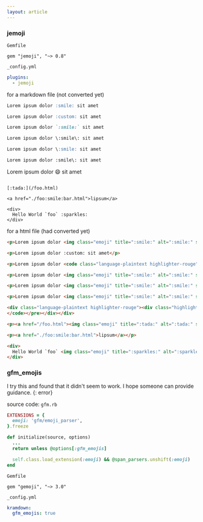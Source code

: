 ```yaml
---
layout: article
---
```


### jemoji

`Gemfile`

```
gem "jemoji", "~> 0.8"
```

`_config.yml`

```yml
plugins:
  - jemoji
```

for a markdown file (not converted yet)

```markdown
Lorem ipsum dolor :smile: sit amet

Lorem ipsum dolor :custom: sit amet

Lorem ipsum dolor `:smile:` sit amet

Lorem ipsum dolor \:smile\: sit amet

Lorem ipsum dolor \:smile: sit amet

Lorem ipsum dolor :smile\: sit amet

```
Lorem ipsum dolor :smile: sit amet
```

[:tada:](/foo.html)

<a href="./foo:smile:bar.html">lipsum</a>

<div>
  Hello World `foo` :sparkles:
</div>
```

for a html file (had converted yet)


```html
<p>Lorem ipsum dolor <img class="emoji" title=":smile:" alt=":smile:" src="https://github.githubassets.com/images/icons/emoji/unicode/1f604.png" height="20" width="20"> sit amet</p>

<p>Lorem ipsum dolor :custom: sit amet</p>

<p>Lorem ipsum dolor <code class="language-plaintext highlighter-rouge">:smile:</code> sit amet</p>

<p>Lorem ipsum dolor <img class="emoji" title=":smile:" alt=":smile:" src="https://github.githubassets.com/images/icons/emoji/unicode/1f604.png" height="20" width="20"> sit amet</p>

<p>Lorem ipsum dolor <img class="emoji" title=":smile:" alt=":smile:" src="https://github.githubassets.com/images/icons/emoji/unicode/1f604.png" height="20" width="20"> sit amet</p>

<p>Lorem ipsum dolor <img class="emoji" title=":smile:" alt=":smile:" src="https://github.githubassets.com/images/icons/emoji/unicode/1f604.png" height="20" width="20"> sit amet</p>

<div class="language-plaintext highlighter-rouge"><div class="highlight"><pre class="highlight"><code>Lorem ipsum dolor :smile: sit amet
</code></pre></div></div>

<p><a href="/foo.html"><img class="emoji" title=":tada:" alt=":tada:" src="https://github.githubassets.com/images/icons/emoji/unicode/1f389.png" height="20" width="20"></a></p>

<p><a href="./foo:smile:bar.html">lipsum</a></p>

<div>
  Hello World `foo` <img class="emoji" title=":sparkles:" alt=":sparkles:" src="https://github.githubassets.com/images/icons/emoji/unicode/2728.png" height="20" width="20">
</div>
```

### gfm_emojis

I try this and found that it didn't seem to work. I hope someone can provide guidance.
{: error}

source code: `gfm.rb`

```ruby
EXTENSIONS = {
  emoji: 'gfm/emoji_parser',
}.freeze

def initialize(source, options)
  ...
  return unless @options[:gfm_emojis]

  self.class.load_extension(:emoji) && @span_parsers.unshift(:emoji)
end
```

`Gemfile`

```text
gem "gemoji", "~> 3.0"
```

`_config.yml`

```yml
kramdown: 
  gfm_emojis: true
```
